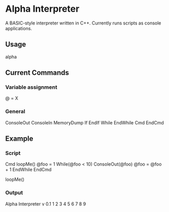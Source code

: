 # Alpha Interpreter

A BASIC-style interpreter written in C++. Currently runs scripts as console applications.

## Usage

alpha <filename>

## Current Commands

### Variable assignment

@<varname> = X

### General

ConsoleOut
ConsoleIn
MemoryDump
If
EndIf
While
EndWhile
Cmd
EndCmd

## Example

### Script

Cmd loopMe()
	@foo = 1
	While(@foo < 10)
		ConsoleOut(@foo)
		@foo = @foo + 1
	EndWhile
EndCmd

loopMe()

### Output

Alpha Interpreter v 0.1
1
2
3
4
5
6
7
8
9
